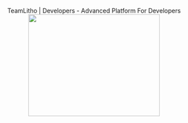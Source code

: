 <p align="center"> 
   TeamLitho | Developers - Advanced Platform For Developers
   <img class="img-responsive" src="/dev-assets/dev-image/464.png" alt="" width="304" height="236">
</p>